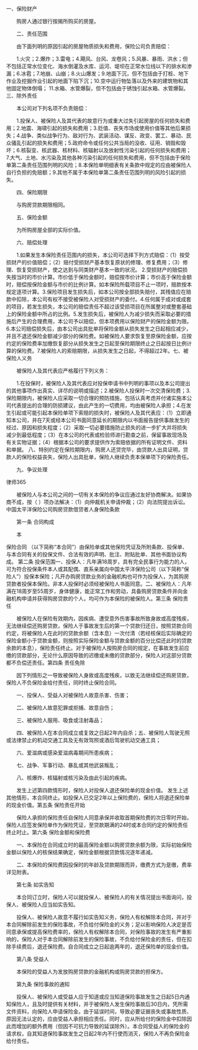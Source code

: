 
 一、保险财产

　　购房人通过银行按揭所购买的房屋。

　　二、责任范围

　　由下面列明的原因引起的房屋物质损失和费用，保险公司负责赔偿：

　　1.火灾；2.爆炸；3.雷电；4.飓风、台风、龙卷风；5.风暴、暴雨、洪水；但不包括正常水位变化、海水倒灌及水库、运河、堤坝在正常水位线以下的排水和渗漏；6.冰雹；7.地崩、山崩；8.火山爆发；9.地面下沉，但不包括由于打桩、地下作业及挖掘作业引起的地面下陷下沉；10.空中运行物坠落以及外来的建筑物和其他固定物体倒塌； 11.水箱、水管爆裂，但不包括由于锈蚀引起水箱、水管爆裂。三、除外责任

　　本公司对下列名项不负责赔偿：

　　1.投保人、被保险人及其代表的故意行为或重大过失引起房屋的任何损失和费用；2.地震、海啸引起的损失和费用；3.贬值、丧失市场或使用价值等其他后果损失；4.战争、类似战争行为、敌对行为、武装活动、谋反、政变、罢工、暴动、民众骚乱引起的损失和费用；5.政府命令或任何公共当局的没收、征用、销毁和毁坏；6.核裂变、核武器、核材料、核辐射以及放射性污染引起的任何损失和费用；7.大气、土地、水污染及其他各种污染引起的任何损失和费用，但不包括由于保险单第二条责任范围列明的风险；8.本保险单明细表有关条款中规定的应由被保险人自行负担的免赔额；9.其他不属于本保险单第二条责任范围列明的风险引起的损失。

　　四、保险期限

　　与购房贷款期限相同。

　　五、保险金额

　　为所购房屋全部的实际价值。

　　六、赔偿处理

　　1.如果发生本保险责任范围内的损失，本公司可选择下列方式赔偿：（1）按受损财产的价值赔偿；（2）赔付受损财产基本恢复原状的修理、修复费用；（3）修理、恢复受损财产，使之达到与同类财产基本一致的状况。 2.受损财产的赔偿损失按当时的市价计算。市价低于保险金额时，赔偿按市价计算；市价高于保险金额时，赔偿按保险金额与市价的比例计算。如本保险所载项目不止一项时，赔款按本规定逐项计算。3.保险项目发生损失后，如本公司按全部损失赔付，其残值应在赔款中扣除，本公司有权不接受被保险人对受损财产的委付。4.任何属于成对或成套的项目，若发生损失，本公司的赔偿责任不超过该受损项目在所属整对或整套基础上的保险金额中所占的比例。5.发生损失后，被保险人为减少损失而采取必要的措施后产生的合理费用，本公司予以赔偿，但本项费用以保险财产的保险金额为限。 6.本公司赔偿损失后，由本公司出具批单将保险金额从损失发生之日起相应减少，并且不退还保险金额减少部分的保险费。如被保险人要求恢复至原保险金额，应按约定的保险费率加缴恢复部分从损失发生之日起至保险期限终止之日起按日比例计算的保险费。7.被保险人的索赔期限，从损失发生之日起，不得超过2年。七、被保险人义务

　　被保险人及其代表应严格履行下列义务：

　　1.在投保时，被保险人及其代表应对投保申请书中列明的事项以及本公司提出的其他事项作出真实、详尽的说明或描述；2.被保险人投保时一次交清保险费；3.保险期限内，被保险人应采取一切合理的预防措施，包括认真考虑并付诸实施本公司代表提出的合理的防损建议，由此产生的一切费用，均由被保险人承担；4.在发生引起或可能引起本保险单项下索赔的损失时，被保险人及其代表应：（1）立即通知本公司，并在7天或经本公司书面同意延长的期限内以书面报告提供事故发生的经过、原因和损失程度；（2）采取一切必要措施防止损失的进一步扩大并将损失减少到最低程度；（3）在本公司的代表或检验师进行勘查之前，保留事故现场及有关实物证据；（4）根据本公司的要求提供作为索赔依据的所有证明文件、资料和单据。 八、特别约定在保险期限内，购房人还贷完毕，由贷款人出具证明，贷款人的保险权益丧失，保险人出具批单，保险人继续负责本保单项下的保险责任。

　　九、争议处理





 
律师365






　　被保险人与本公司之间的一切有关本保险的争议应通过友好协商解决。如果协商不成，按（ ）项办法解决：（1）向仲裁机关申请仲裁；（2）向法院提出诉讼。 中国太平洋保险公司购房贷款借贷者人身保险条款



　　第一条 合同构成



　　本

保险合同
（以下简称“本合同”）由保险单或其他保险凭证及所附条款、投保单、与本合同有关的投保文件、合法有效的声明、批注、附贴批单、其他书面协议构成。 第二条 投保范围一、投保人：凡年满18周岁，具有完全民事行为能力的人，可为符合投保条件本人或其配偶、直系亲属向中国太平洋保险公司（以下简称“保险人”）投保本保险；凡开办购房贷款业务的金融机构也可作为投保人，为其购房贷款者投保本保险。非本人投保时必须经被保险人书面同意。二、被保险人：凡年满在18周岁至55周岁，身体健康，能正常工作和劳动，具备购房贷款条件并向金融机构申请并获得购房贷款的个人，均可作为本保险的被保险人。第三条 保险责任



　　被保险人在保险有效期内，因疾病、遭受意外伤害事故所致身故或高度残疾，无法继续偿还购房贷款，保险人于事故发生后的第一个贷款归还日，按照贷款合同约定，将被保险人在此时的贷款余额（含本息）一次付清（若经核保后实际确定的保险金额小于贷款金额，则按照实际保险金额与贷款金额的百分比偿还此时的贷款余款的本息），保险责任终止。对于被保险人按购房合同的规定，在事故发生前应缴的贷款部分，无论什么原因导致的迟缴或未缴的贷款部分，保险人对这部分贷款都不负偿还责任。第四条 责任免除



　　因下列情形之一导致被保险人身故或高度残疾，以致无法继续偿还购房贷款，保险人不负保险金给付责任，同时终止保险合同。



　　一、投保人、受益人对被保险人故意杀害、伤害；



　　二、被保险人故意犯罪或拒捕、故意自伤；



　　三、被保险人服用、吸食或注射毒品；



　　四、被保险人在本合同成立或复效之日起2年内自杀；五、被保险人驾驶无照或法律禁止的机动交通工具及无有效驾照或酒后驾驶机动交通工具；



　　六、爱滋病或感染爱滋病毒期间所患疾病；



　　七、战争、军事行动、暴乱或其他武装叛乱；



　　八、核爆炸、核辐射或核污染及由此引起的疾病。



　　发生上述第四款情形时，保险人对投保人退还保险单的现金价值。 发生上述其他情形，本合同终止。如投保人已交足2年以上保险费的，保险人将退还保险单的现金价值。第五条 保险责任开始



　　保险人承担的保险责任自保险人同意承保并收取首期保险费的次日零时开始，保险人应签发保险单作为保险凭证，至贷款期满的24时或本合同约定的保险责任终止时止。第六条 保险金额和保险费



　　一、本保险在合同成立时的最高保险金额以购房贷款余额为限，实际初始保险金额以保险人的核保结果确定，保险金额根据贷款情况逐年递减。



　　二、本保险的保险费因投保时的年龄及贷款期限而异，缴费方式为趸缴，费率详见附表。



　　第七条 如实告知



　　本合同订立时，保险人可以就投保人、被保险人的有关情况提出书面询问，投保人、被保险人应当如实告知。



　　投保人、被保险人故意不履行如实告知义务，保险人有权解除本合同，并对于本合同解除前发生的保险事故，不负给付保险金的义务；足以影响保险人决定是否同意承保或提高保险费率的，保险人有权解除本合同，对保险事故的发生有严重影响的，保险人对于本合同解除前发生的保险事故，不负给付保险金的责任，但在扣除手续费后，退还保险费。自合同成立之日起逾两年的，退还保险单的现金价值。



　　第八条 受益人



　　本保险的受益人为发放购房贷款的金融机构或购房贷款的担保方。



　　第九条 保险事故的通知



　　投保人、被保险人或受益人应于知道或应当知道保险事故发生之日起5日内通知保险人，且及时提供有关材料，并于被保险人发生保险事故后30日内，凭所需文件资料，向保险人申请保险金。由于延误时间，导致必要证据丧失或事故性质、原因无法认定的，应由受益人承担相应责任。同时，应从所给付的保险金中扣除因此而增加的额外费用（但因不可抗力导致的延误除外）。本合同受益人的保险金的请求权，自其知道保险事故发生之日起2年内不行使而消灭，保险人不再负保险金给付责任。 


 

 
 
 
 
 
  


  
 

  


  


  
 
 
 
 


